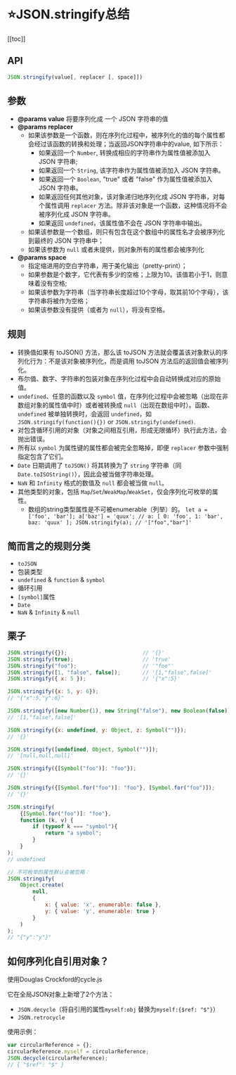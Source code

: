 # :star:JSON.stringify总结
[[toc]]
## API
```js
JSON.stringify(value[, replacer [, space]])
```
## 参数
* **@params value** 将要序列化成 一个 JSON 字符串的值
* **@params replacer** 
  * 如果该参数是一个函数，则在序列化过程中，被序列化的值的每个属性都会经过该函数的转换和处理；当返回JSON字符串中的value, 如下所示：
    * 如果返回一个 `Number`, 转换成相应的字符串作为属性值被添加入 JSON 字符串;
    * 如果返回一个 `String`, 该字符串作为属性值被添加入 JSON 字符串。
    * 如果返回一个 `Boolean`, "true" 或者 "false" 作为属性值被添加入 JSON 字符串。
    * 如果返回任何其他对象，该对象递归地序列化成 JSON 字符串，对每个属性调用 `replacer` 方法。除非该对象是一个函数，这种情况将不会被序列化成 JSON 字符串。
    * 如果返回 `undefined`，该属性值不会在 JSON 字符串中输出。
  * 如果该参数是一个数组，则只有包含在这个数组中的属性名才会被序列化到最终的 JSON 字符串中；
  * 如果该参数为 `null` 或者未提供，则对象所有的属性都会被序列化
* **@params space** 
  * 指定缩进用的空白字符串，用于美化输出（pretty-print）；
  * 如果参数是个数字，它代表有多少的空格；上限为10。该值若小于1，则意味着没有空格;
  * 如果该参数为字符串（当字符串长度超过10个字母，取其前10个字母），该字符串将被作为空格；
  * 如果该参数没有提供（或者为 `null`），将没有空格。

## 规则
* 转换值如果有 toJSON() 方法，那么该 toJSON 方法就会覆盖该对象默认的序列化行为：不是该对象被序列化，而是调用 toJSON 方法后的返回值会被序列化。
* 布尔值、数字、字符串的包装对象在序列化过程中会自动转换成对应的原始值。
* `undefined`、任意的函数以及 `symbol` 值，在序列化过程中会被忽略（出现在非数组对象的属性值中时）或者被转换成 `null`（出现在数组中时）。函数、`undefined` 被单独转换时，会返回 `undefined`，如`JSON.stringify(function(){})` or `JSON.stringify(undefined)`.
* 对包含循环引用的对象（对象之间相互引用，形成无限循环）执行此方法，会抛出错误。
* 所有以 `symbol` 为属性键的属性都会被完全忽略掉，即便 `replacer` 参数中强制指定包含了它们。
* `Date` 日期调用了 `toJSON()` 将其转换为了 `string` 字符串（同`Date.toISOString()`），因此会被当做字符串处理。
* `NaN` 和 `Infinity` 格式的数值及 `null` 都会被当做 `null`。
* 其他类型的对象，包括 `Map`/`Set`/`WeakMap`/`WeakSet`，仅会序列化可枚举的属性。
  * 数组的string类型属性是不可被enumerable（列举）的。 `let a = ['foo', 'bar']; a['baz'] = 'quux'; // a: [ 0: 'foo', 1: 'bar', baz: 'quux' ]; JSON.stringify(a); // '["foo","bar"]'`

## 简而言之的规则分类
* `toJSON`
* 包装类型
* `undefined` & `function` & `symbol`
* 循环引用
* `[symbol]`属性
* `Date`
* `NaN` & `Infinity` & `null`

## 栗子
```js
JSON.stringify({});                        // '{}'
JSON.stringify(true);                      // 'true'
JSON.stringify("foo");                     // '"foo"'
JSON.stringify([1, "false", false]);       // '[1,"false",false]'
JSON.stringify({ x: 5 });                  // '{"x":5}'

JSON.stringify({x: 5, y: 6});              
// "{"x":5,"y":6}"

JSON.stringify([new Number(1), new String("false"), new Boolean(false)]); 
// '[1,"false",false]'

JSON.stringify({x: undefined, y: Object, z: Symbol("")}); 
// '{}'

JSON.stringify([undefined, Object, Symbol("")]);          
// '[null,null,null]' 

JSON.stringify({[Symbol("foo")]: "foo"});                 
// '{}'

JSON.stringify({[Symbol.for("foo")]: "foo"}, [Symbol.for("foo")]);
// '{}'

JSON.stringify(
    {[Symbol.for("foo")]: "foo"}, 
    function (k, v) {
        if (typeof k === "symbol"){
            return "a symbol";
        }
    }
);
// undefined 

// 不可枚举的属性默认会被忽略：
JSON.stringify( 
    Object.create(
        null, 
        { 
            x: { value: 'x', enumerable: false }, 
            y: { value: 'y', enumerable: true } 
        }
    )
);
// "{"y":"y"}"
```

## 如何序列化自引用对象？
使用Douglas Crockford的cycle.js

它在全局JSON对象上新增了2个方法：
* `JSON.decycle`（将自引用的属性`myself:obj` 替换为`myself:{$ref: "$"}`）
* `JSON.retrocycle`

使用示例：
```js
var circularReference = {};
circularReference.myself = circularReference;
JSON.decycle(circularReference);
// { "$ref": "$" }
```

